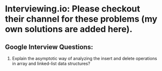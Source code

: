 # Interviewing.io: Please checkout their channel for these problems (my own solutions are added here).

## Google Interview Questions:  
  
1. Explain the asymptotic way of analyzing the insert and delete operations in array and linked-list data structures?  
